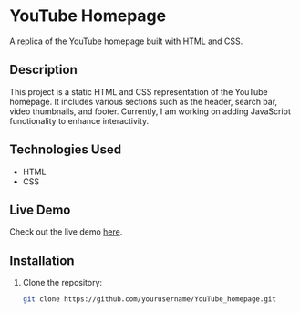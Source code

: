 # YouTube Homepage

A replica of the YouTube homepage built with HTML and CSS.

## Description

This project is a static HTML and CSS representation of the YouTube homepage. It includes various sections such as the header, search bar, video thumbnails, and footer. Currently, I am working on adding JavaScript functionality to enhance interactivity.

## Technologies Used

- HTML
- CSS

## Live Demo

Check out the live demo [here](https://ravitej2005.github.io/YouTube_Homepage/youtube.html).

## Installation

1. Clone the repository:
   ```bash
   git clone https://github.com/yourusername/YouTube_homepage.git
